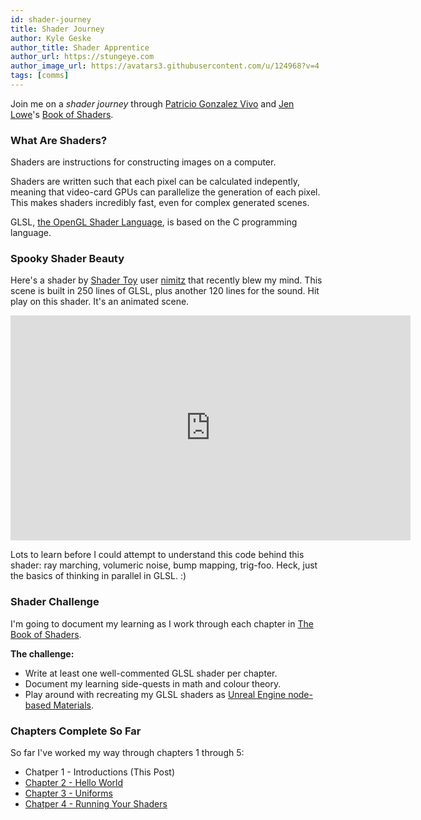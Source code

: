 ```yaml
---
id: shader-journey
title: Shader Journey
author: Kyle Geske
author_title: Shader Apprentice
author_url: https://stungeye.com
author_image_url: https://avatars3.githubusercontent.com/u/124968?v=4
tags: [comms]
---
```


Join me on a _shader journey_ through [Patricio Gonzalez Vivo](http://patriciogonzalezvivo.com/) and [Jen Lowe](http://jenlowe.net/)'s [Book of Shaders](https://thebookofshaders.com/).

### What Are Shaders?

Shaders are instructions for constructing images on a computer.

Shaders are written such that each pixel can be calculated indepently, meaning that video-card GPUs can parallelize the generation of each pixel. This makes shaders incredibly fast, even for complex generated scenes.

GLSL, [the OpenGL Shader Language](https://www.khronos.org/opengl/wiki/Core_Language_%28GLSL%29), is based on the C programming language.

### Spooky Shader Beauty

Here's a shader by [Shader Toy](https://www.shadertoy.com) user [nimitz](https://www.shadertoy.com/user/nimitz) that recently blew my mind. This scene is built in 250 lines of GLSL, plus another 120 lines for the sound. Hit play on this shader. It's an animated scene.

<iframe width="640" height="360" frameBorder="0" src="https://www.shadertoy.com/embed/4ts3z2?gui=true&t=10&paused=true&muted=false" allowFullScreen></iframe>

Lots to learn before I could attempt to understand this code behind this shader: ray marching, volumeric noise, bump mapping, trig-foo. Heck, just the basics of thinking in parallel in GLSL. :)

### Shader Challenge

I'm going to document my learning as I work through each chapter in [The Book of Shaders](https://thebookofshaders.com/).

**The challenge:**

- Write at least one well-commented GLSL shader per chapter.
- Document my learning side-quests in math and colour theory.
- Play around with recreating my GLSL shaders as [Unreal Engine node-based Materials](https://docs.unrealengine.com/en-US/Engine/Rendering/Materials/HowTo/Main_Material_Node/index.html).

### Chapters Complete So Far

So far I've worked my way through chapters 1 through 5:

- Chatper 1 - Introductions (This Post)
- [Chapter 2 - Hello World](/docs/2-hello-world)
- [Chapter 3 - Uniforms](/docs/3-uniforms)
- [Chatper 4 - Running Your Shaders](/docs/4-running-your-shaders)
